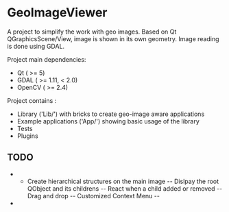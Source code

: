 GeoImageViewer
==============

A project to simplify the work with geo images. 
Based on Qt QGraphicsScene/View, image is shown in its own geometry. Image reading is done using GDAL.

Project main dependencies:
* Qt ( >= 5)
* GDAL ( >= 1.11, < 2.0)
* OpenCV ( >= 2.4)


Project contains :
* Library ('Lib/') with bricks to create geo-image aware applications 
* Example applications ('App/') showing basic usage of the library
* Tests
* Plugins

## TODO

-
    - Create hierarchical structures on the main image
        -- Dislpay the root QObject and its childrens
        -- React when a child added or removed
        -- Drag and drop 
        -- Customized Context Menu
            --
-

